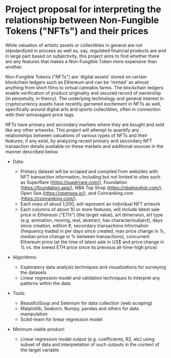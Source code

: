 # Project proposal for interpreting the relationship between Non-Fungible Tokens ("NFTs") and their prices

While valuation of artistic assets or collectibles in general are not standardized in process as well as, say, regulated financial products are and in large part based on subjectivity, this project aims to find whether there are any features that makes a Non-Fungible Token more expensive than another. 

Non-Fungible Tokens ("NFTs") are 'digital assets' stored on certain blockchain ledgers such as Ethereum and can be 'minted' as almost anything from short films to virtual cannabis farms. The blockchain ledgers enable verification of product originality and secured record of ownership (in perpetuity, in theory). The underlying technology and general interest in cryptocurrency assets have recently garnered excitement in NFTs as well, specifically around digital arts and sports collectibles, often in connection with their extravagant price tags. 

NFTs have primary and secondary markets where they are bought and sold like any other artworks. This project will attempt to quantify any relationships between valuations of various types of NFTs and their features, if any exist, by analyzing recent primary and secondary NFT transaction details available on these markets and additional sources in the manner described below.

- Data:
  - Primary dataset will be scraped and compiled from websites with NFT transaction information, including but not limited to sites such as SuperRare (https://superrare.com/), Foundation (https://foundation.app/), NBA Top Shop (https://nbatopshot.com/), Open Sea (https://opensea.io/), and Coinranking.com (https://coinranking.com/). 
  - Each rows of about 1,000, will represent an individual NFT artwork
  - Each columns of about 10 or more features, will include latest sale price in Ethereum ("ETH") (the target value), art dimension, art type (e.g. animation, moving, real, abstract, has character/subject), days since creation, edition #, secondary transactions information (frequency traded in per days since created, max price change in %, median price change in % between transactions), concurrent Ethereum price (at the time of latest sale in US$ and price change in % vs. the lowest ETH price since its previous all-time-high price)

- Algorithms:
  - Exploratory data analysis techniques and visualizations for surveying the datasets
  - Linear regression model and validation techniques to interpret any patterns within the data

- Tools:
  - BeautifulSoup and Selenium for data collection (web scraping)
  - Matplotlib, Seaborn, Numpy, pandas and others for data manipulation
  - Scikit-learn for linear regression model

- Minimum viable product: 
  - Linear regression model output (e.g. coefficients, R2, etc) using subset of data and interpretation of such outputs in the context of the target variable
